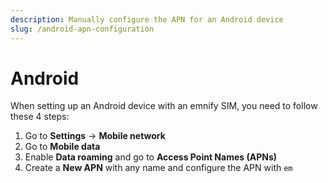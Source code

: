 ```yaml
---
description: Manually configure the APN for an Android device
slug: /android-apn-configuration
---
```


# Android

When setting up an Android device with an emnify SIM, you need to follow these 4 steps:

1. Go to **Settings** → **Mobile network**
1. Go to **Mobile data**
1. Enable **Data roaming** and go to **Access Point Names (APNs)**
1. Create a **New APN** with any name and configure the APN with `em`
